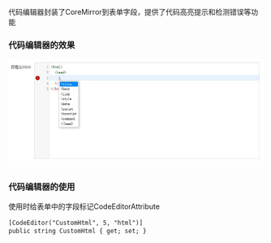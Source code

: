 代码编辑器封装了CoreMirror到表单字段，提供了代码高亮提示和检测错误等功能

### 代码编辑器的效果

![效果图](../img/code_editor.jpg)

### 代码编辑器的使用

使用时给表单中的字段标记CodeEditorAttribute<br/>

``` html
[CodeEditor("CustomHtml", 5, "html")]
public string CustomHtml { get; set; }
```
